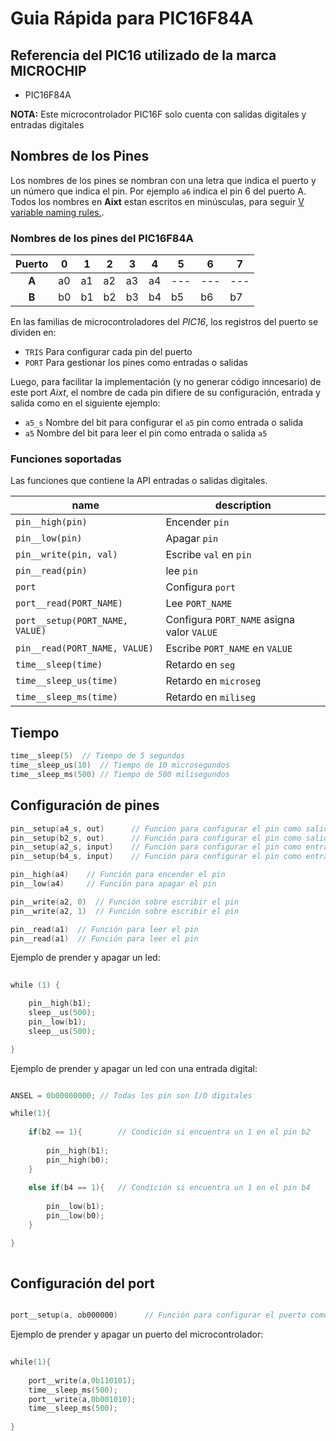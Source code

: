 # Guia Rápida para PIC16F84A
## Referencia del PIC16 utilizado de la marca MICROCHIP
- PIC16F84A

**NOTA:** Este microcontrolador PIC16F solo cuenta con salidas digitales y entradas digitales

## Nombres de los Pines
Los nombres de los pines se nombran con una letra que indica el puerto y un número que indica el pin. Por ejemplo `a6` indica el pin 6 del puerto A. Todos los nombres en **Aixt** estan escritos en minúsculas, para seguir [V variable naming rules.](https://github.com/vlang/v/blob/master/doc/docs.md#variables).


### Nombres de los pines del PIC16F84A 
| Puerto | 0 | 1 | 2 | 3 | 4 | 5 | 6 | 7 |
|:------:|---|---|---|---|---|---|---|---|
| **A**  | a0| a1| a2| a3| a4|---|---|---|
| **B**  | b0| b1| b2| b3| b4| b5| b6| b7|

En las familias de microcontroladores del _PIC16_, los registros del puerto se dividen en: 

- `TRIS` Para configurar cada pin del puerto
- `PORT` Para gestionar los pines como entradas o salidas

Luego, para facilitar la implementación (y no generar código inncesario) de este port _Aixt_, el nombre de cada pin difiere de su configuración, entrada y salida como en el siguiente ejemplo: 

- `a5_s` Nombre del bit para configurar el `a5` pin como entrada o salida 
- `a5`   Nombre del bit para leer el pin como entrada o salida `a5`









### Funciones soportadas
Las funciones que contiene la API entradas o salidas digitales.

name                              | description
----------------------------------|------------------------------
`pin__high(pin)`                  | Encender `pin`
`pin__low(pin)`                   | Apagar `pin`
`pin__write(pin, val)`            | Escribe `val` en `pin`
`pin__read(pin)`                  | lee `pin`
`port`                            | Configura `port`
`port__read(PORT_NAME)`           | Lee `PORT_NAME`
`port__setup(PORT_NAME, VALUE)`   | Configura `PORT_NAME` asigna valor `VALUE`
`pin__read(PORT_NAME, VALUE)`     | Escribe `PORT_NAME` en `VALUE`
`time__sleep(time)`               | Retardo en `seg`
`time__sleep_us(time)`            | Retardo en `microseg`
`time__sleep_ms(time)`            | Retardo en `miliseg`




## Tiempo
```go
time__sleep(5)	// Tiempo de 5 segundos
time__sleep_us(10)	// Tiempo de 10 microsegundos
time__sleep_ms(500)	// Tiempo de 500 milisegundos

```

## Configuración de pines 

```go
pin__setup(a4_s, out)      // Función para configurar el pin como salida 
pin__setup(b2_s, out)      // Función para configurar el pin como salida
pin__setup(a2_s, input)    // Función para configurar el pin como entrada
pin__setup(b4_s, input)    // Función para configurar el pin como entrada

pin__high(a4)    // Función para encender el pin           
pin__low(a4)     // Función para apagar el pin

pin__write(a2, 0)  // Función sobre escribir el pin
pin__write(a2, 1)  // Función sobre escribir el pin

pin__read(a1)  // Función para leer el pin
pin__read(a1)  // Función para leer el pin

```

Ejemplo de prender y apagar un led:

```go
      
while (1) {

    pin__high(b1);
    sleep__us(500);
    pin__low(b1);
    sleep__us(500);

}

```
Ejemplo de prender y apagar un led con una entrada digital:

```go

ANSEL = 0b00000000; // Todas los pin son I/O digitales

while(1){
    
    if(b2 == 1){        // Condición si encuentra un 1 en el pin b2
        
        pin__high(b1);
        pin__high(b0);
    }
    
    else if(b4 == 1){   // Condición si encuentra un 1 en el pin b4
        
        pin__low(b1);
        pin__low(b0);
    }

}
        
```
## Configuración del port

```go

port__setup(a, ob000000)      // Función para configurar el puerto como salida 

```

Ejemplo de prender y apagar un puerto del microcontrolador:

```go
      
while(1){
        
    port__write(a,0b110101);
    time__sleep_ms(500);
    port__write(a,0b001010);
    time__sleep_ms(500);      
        
}

```